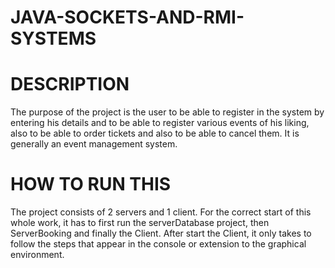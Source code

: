 # JAVA-SOCKETS-AND-RMI-SYSTEMS

# DESCRIPTION

The purpose of the project is the user to be able to register in the system by entering his details and to be able to register various events of his liking,
also to be able to order tickets and also to be able to cancel them. It is generally an event management system.

# HOW TO RUN THIS 

The project consists of 2 servers and 1 client. For the correct start of this whole work, it has to first run the serverDatabase project, then ServerBooking and finally
the Client. After start the Client, it only takes to follow the steps that appear in the console or extension to the graphical environment.

